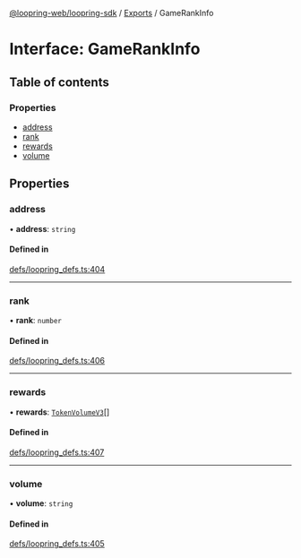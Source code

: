 [@loopring-web/loopring-sdk](../README.md) / [Exports](../modules.md) / GameRankInfo

# Interface: GameRankInfo

## Table of contents

### Properties

- [address](GameRankInfo.md#address)
- [rank](GameRankInfo.md#rank)
- [rewards](GameRankInfo.md#rewards)
- [volume](GameRankInfo.md#volume)

## Properties

### address

• **address**: `string`

#### Defined in

[defs/loopring_defs.ts:404](https://github.com/Loopring/loopring_sdk/blob/edf273a/src/defs/loopring_defs.ts#L404)

___

### rank

• **rank**: `number`

#### Defined in

[defs/loopring_defs.ts:406](https://github.com/Loopring/loopring_sdk/blob/edf273a/src/defs/loopring_defs.ts#L406)

___

### rewards

• **rewards**: [`TokenVolumeV3`](TokenVolumeV3.md)[]

#### Defined in

[defs/loopring_defs.ts:407](https://github.com/Loopring/loopring_sdk/blob/edf273a/src/defs/loopring_defs.ts#L407)

___

### volume

• **volume**: `string`

#### Defined in

[defs/loopring_defs.ts:405](https://github.com/Loopring/loopring_sdk/blob/edf273a/src/defs/loopring_defs.ts#L405)

